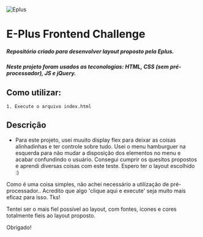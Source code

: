 ![Eplus](https://www.agenciaeplus.com.br/wp-content/themes/eplus/images/agencia-eplus-n-logo.png)

# E-Plus Frontend Challenge

##### Repositório criado para desenvolver layout proposto pela Eplus.
##### Neste projeto foram usados as teconologias: HTML, CSS (sem pré-processador), JS e jQuery.


## Como utilizar:
    1. Execute o arquivo index.html

## Descrição
 - Para este projeto, usei muuito display flex para deixar as coisas alinhadinhas e ter controle sobre tudo. Usei o menu hamburguer na esquerda para não mudar a disposição
 dos elementos no menu e acabar confundindo o usuário. Consegui cumprir os quesitos propostos e aprendi diversas coisas com este teste. Espero ter o layout escolhido :)
 
 Como é uma coisa simples, não achei necessário a utilização de pré-processador.. Acredito que algo 'clique aqui e execute' seja muito mais eficaz para isso. Tks!
 
 Tentei ser o mais fiel possível ao layout, com fontes, ícones e cores totalmente fieis ao layout proposto.
 
 Obrigado!
 


       

